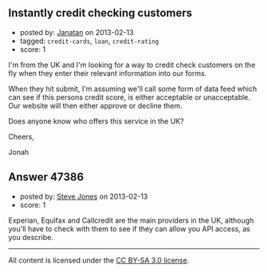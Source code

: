 ## Instantly credit checking customers

- posted by: [Janatan](https://stackexchange.com/users/-1/24007-janatan) on 2013-02-13
- tagged: `credit-cards`, `loan`, `credit-rating`
- score: 1

I'm from the UK and I'm looking for a way to credit check customers on the fly when they enter their relevant information into our forms.

When they hit submit, I'm assuming we'll call some form of data feed which can see if this persons credit score, is either acceptable or unacceptable.  Our website will then either approve or decline them.

Does anyone know who offers this service in the UK?

Cheers,

Jonah


## Answer 47386

- posted by: [Steve Jones](https://stackexchange.com/users/-1/12985-steve-jones) on 2013-02-13
- score: 1

Experian, Equifax and Callcredit are the main providers in the UK, although you'll have to check with them to see if they can allow you API access, as you describe.



---

All content is licensed under the [CC BY-SA 3.0 license](https://creativecommons.org/licenses/by-sa/3.0/).
